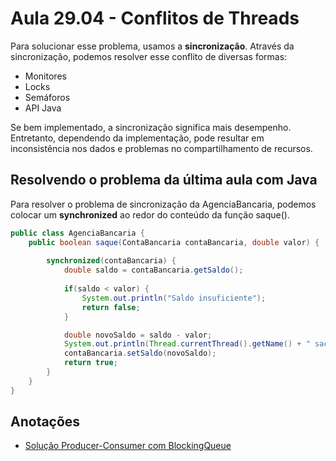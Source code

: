 # Aula 29.04 - Conflitos de Threads
Para solucionar esse problema, usamos a **sincronização**. Através da sincronização, 
podemos resolver esse conflito de diversas formas:
* Monitores
* Locks
* Semáforos
* API Java  

Se bem implementado, a sincronização significa mais desempenho. Entretanto, dependendo da implementação,
pode resultar em inconsistência nos dados e problemas no compartilhamento de recursos.

## Resolvendo o problema da última aula com Java
Para resolver o problema de sincronização da AgenciaBancaria, 
podemos colocar um **synchronized** ao redor do conteúdo da função saque().
```java
public class AgenciaBancaria {
    public boolean saque(ContaBancaria contaBancaria, double valor) {
        
        synchronized(contaBancaria) {
            double saldo = contaBancaria.getSaldo();
        
            if(saldo < valor) {
                System.out.println("Saldo insuficiente");
                return false;
            }

            double novoSaldo = saldo - valor;
            System.out.println(Thread.currentThread().getName() + " sacou R$" + valor + ". Saldo após o saque R$ " + novoSaldo);
            contaBancaria.setSaldo(novoSaldo);
            return true;
        }
    }
}
```

## Anotações
* [Solução Producer-Consumer com BlockingQueue](https://www.geeksforgeeks.org/producer-consumer-solution-using-blockingqueue-in-java-thread/)